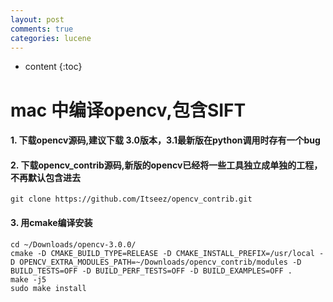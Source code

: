 ```yaml
---
layout: post
comments: true
categories: lucene
---
```


* content
{:toc}

# mac 中编译opencv,包含SIFT

#### 1. 下载opencv源码,建议下载 3.0版本，3.1最新版在python调用时存有一个bug

#### 2. 下载opencv_contrib源码,新版的opencv已经将一些工具独立成单独的工程，不再默认包含进去 

    git clone https://github.com/Itseez/opencv_contrib.git

#### 3.  用cmake编译安装

    cd ~/Downloads/opencv-3.0.0/
	cmake -D CMAKE_BUILD_TYPE=RELEASE -D CMAKE_INSTALL_PREFIX=/usr/local -D OPENCV_EXTRA_MODULES_PATH=~/Downloads/opencv_contrib/modules -D BUILD_TESTS=OFF -D BUILD_PERF_TESTS=OFF -D BUILD_EXAMPLES=OFF . 
    make -j5
    sudo make install




